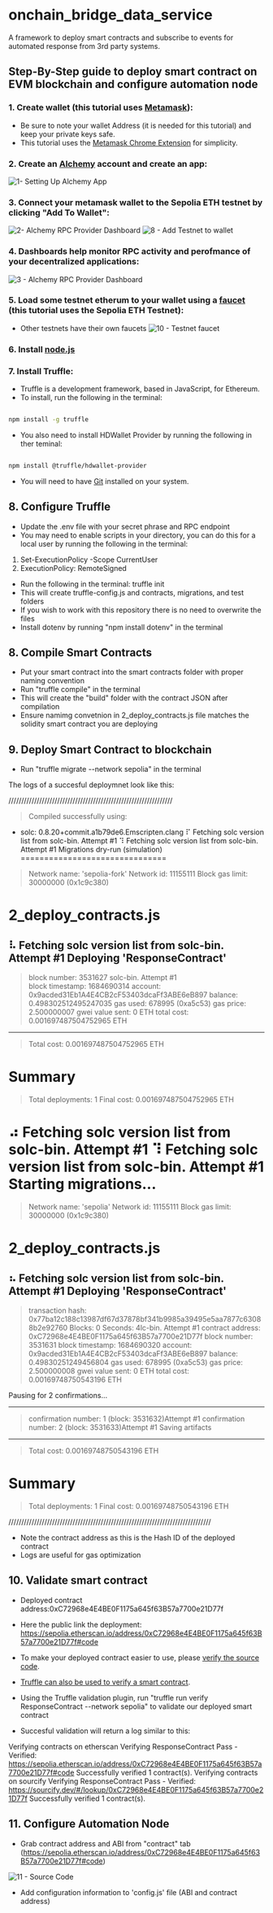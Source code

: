 # onchain_bridge_data_service

A framework to deploy smart contracts and subscribe to events for automated response from 3rd party systems.

## Step-By-Step guide to deploy smart contract on EVM blockchain and configure automation node

### 1. Create wallet (this tutorial uses [Metamask](https://www.youtube.com/watch?v=Af_lQ1zUnoM&ab_channel=MoneyZG)):
- Be sure to note your wallet Address (it is needed for this tutorial) and keep your private keys safe.
- This tutorial uses the [Metamask Chrome Extension](https://metamask.io/download/) for simplicity.

### 2. Create an [Alchemy](https://www.alchemy.com/) account and create an app:
![1- Setting Up Alchemy App](https://github.com/anonUnderground/onchain_bridge_data_service/assets/134157241/cdd0e813-085a-4646-bf10-69c33ef481e9)

### 3. Connect your metamask wallet to the Sepolia ETH testnet by clicking "Add To Wallet":
![2- Alchemy RPC Provider Dashboard](https://github.com/anonUnderground/onchain_bridge_data_service/assets/134157241/66499a65-2891-4310-81a7-e374cc76f28e)
![8 - Add Testnet to wallet](https://github.com/anonUnderground/onchain_bridge_data_service/assets/134157241/c2ae97c8-a019-4ba5-a150-87c49ad409f3)

### 4. Dashboards help monitor RPC activity and perofmance of your decentralized applications:
![3 - Alchemy RPC Provider Dashboard](https://github.com/anonUnderground/onchain_bridge_data_service/assets/134157241/eabb7de8-73cf-4f4b-9063-c560e08e2aec)

### 5. Load some testnet etherum to your wallet using a [faucet](https://sepoliafaucet.com/) (this tutorial uses the Sepolia ETH Testnet):
- Other testnets have their own faucets
![10 - Testnet faucet](https://github.com/anonUnderground/onchain_bridge_data_service/assets/134157241/629230ed-7eef-4b4e-8282-2e75100bc81a)

### 6. Install [node.js](https://nodejs.org/en/download/)

### 7. Install Truffle:
- Truffle is a development framework, based in JavaScript, for Ethereum.
- To install, run the following in the terminal:


```bash

npm install -g truffle

```

   - You also need to install HDWallet Provider by running the following in ther teminal:


```bash

npm install @truffle/hdwallet-provider

```
   - You will need to have [Git](https://git-scm.com/downloads) installed on your system.

## 8. Configure Truffle

   - Update the .env file with your secret phrase and RPC endpoint
   - You may need to enable scripts in your directory, you can do this for a local user by running the following in the terminal:

   1) Set-ExecutionPolicy -Scope CurrentUser
   2) ExecutionPolicy: RemoteSigned

   - Run the following in the terminal: truffle init
   - This will create truffle-config.js and contracts, migrations, and test folders
   - If you wish to work with this repository there is no need to overwrite the files
   - Install dotenv by running "npm install dotenv" in the terminal

## 8. Compile Smart Contracts

   - Put your smart contract into the smart contracts folder with proper naming convention
   - Run "truffle compile" in the terminal
   - This will create the "build" folder with the contract JSON after compilation
   - Ensure namimg convetnion in 2_deploy_contracts.js file matches the solidity smart contract you are deploying
 



## 9. Deploy Smart Contract to blockchain

   - Run "truffle migrate --network sepolia" in the terminal

The logs of a succesful deploymnet look like this:

////////////////////////////////////////////////////////////////

> Compiled successfully using:
   - solc: 0.8.20+commit.a1b79de6.Emscripten.clang
⠏ Fetching solc version list from solc-bin. Attempt #1
⠹ Fetching solc version list from solc-bin. Attempt #1
Migrations dry-run (simulation)
===============================
> Network name:    'sepolia-fork'
> Network id:      11155111
> Block gas limit: 30000000 (0x1c9c380)


2_deploy_contracts.js
=====================
⠧ Fetching solc version list from solc-bin. Attempt #1
   Deploying 'ResponseContract'
   ----------------------------
   > block number:        3531627 solc-bin. Attempt #1                                                                                                              
   > block timestamp:     1684690314
   > account:             0x9acded31Eb1A4E4CB2cF53403dcaFf3ABE6eB897
   > balance:             0.498302512495247035
   > gas used:            678995 (0xa5c53)
   > gas price:           2.500000007 gwei
   > value sent:          0 ETH
   > total cost:          0.001697487504752965 ETH

   -------------------------------------
   > Total cost:     0.001697487504752965 ETH

Summary
=======
> Total deployments:   1
> Final cost:          0.001697487504752965 ETH


⠴ Fetching solc version list from solc-bin. Attempt #1
⠹ Fetching solc version list from solc-bin. Attempt #1
Starting migrations...
======================
> Network name:    'sepolia'
> Network id:      11155111
> Block gas limit: 30000000 (0x1c9c380)


2_deploy_contracts.js
=====================
⠦ Fetching solc version list from solc-bin. Attempt #1
   Deploying 'ResponseContract'
   ----------------------------
   > transaction hash:    0x77ba12c188c13987df67d37878bf341b9985a39495e5aa7877c63088b2e92760
   > Blocks: 0            Seconds: 4lc-bin. Attempt #1
   > contract address:    0xC72968e4E4BE0F1175a645f63B57a7700e21D77f
   > block number:        3531631
   > block timestamp:     1684690320
   > account:             0x9acded31Eb1A4E4CB2cF53403dcaFf3ABE6eB897
   > balance:             0.49830251249456804
   > gas used:            678995 (0xa5c53)
   > gas price:           2.500000008 gwei
   > value sent:          0 ETH
   > total cost:          0.00169748750543196 ETH

   Pausing for 2 confirmations...

   -------------------------------
   > confirmation number: 1 (block: 3531632)Attempt #1
   > confirmation number: 2 (block: 3531633)Attempt #1
   > Saving artifacts
   -------------------------------------
   > Total cost:     0.00169748750543196 ETH

Summary
=======
> Total deployments:   1
> Final cost:          0.00169748750543196 ETH

///////////////////////////////////////////////////////////////////////////////

   - Note the contract address as this is the Hash ID of the deployed contract
   - Logs are useful for gas optimization


## 10. Validate smart contract

   - Deployed contract address:0xC72968e4E4BE0F1175a645f63B57a7700e21D77f
   - Here the public link the deployment: https://sepolia.etherscan.io/address/0xC72968e4E4BE0F1175a645f63B57a7700e21D77f#code
   - To make your deployed contract easier to use, please [verify the source code](https://www.youtube.com/watch?v=dvvaBq6d_dE&ab_channel=MoralisWeb3).
   - [Truffle can also be used to verify a smart contract](https://medium.com/quick-programming/verify-a-smart-contract-on-etherscan-using-truffle-cb2656fd9c41).

   - Using the Truffle validation plugin, run "truffle run verify ResponseContract --network sepolia" to validate our deployed smart contract

   - Succesful validation will return a log similar to this:

Verifying contracts on etherscan
   Verifying ResponseContract
   Pass - Verified: https://sepolia.etherscan.io/address/0xC72968e4E4BE0F1175a645f63B57a7700e21D77f#code
   Successfully verified 1 contract(s).
Verifying contracts on sourcify
   Verifying ResponseContract
   Pass - Verified: https://sourcify.dev/#/lookup/0xC72968e4E4BE0F1175a645f63B57a7700e21D77f
   Successfully verified 1 contract(s).
   
## 11. Configure Automation Node
   
   - Grab contract address and ABI from "contract" tab (https://sepolia.etherscan.io/address/0xC72968e4E4BE0F1175a645f63B57a7700e21D77f#code)
      
![11 - Source Code](https://github.com/anonUnderground/onchain_bridge_data_service/assets/134157241/11876898-e91b-4295-b677-bd3bf4c4896a)

   - Add configuration information to 'config.js' file (ABI and contract address)
